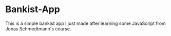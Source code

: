 # Bankist-App
This is a simple bankist app I just made after learning some JavaScript from Jonas Schmedtmann's course.
